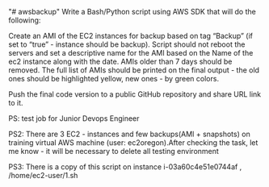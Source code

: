 "# awsbackup" 
Write a Bash/Python script using AWS SDK that will do the following:

Create an AMI of the EC2 instances for backup based on tag “Backup” (if set to “true” - instance should be backup).
Script should not reboot the servers and set a descriptive name for the AMI based on the Name of the ec2 instance along with the date.
AMIs older than 7 days should be removed.
The full list of AMIs should be printed on the final output - the old ones should be highlighted yellow, new ones - by green colors.

Push the final code version to a public GitHub repository and share URL link to it.

PS: test job for  Junior Devops Engineer
 
PS2: There are 3 EC2 - instances and few backups(AMI + snapshots) on  training virtual AWS machine (user: ec2oregon).After checking the task, let me know - it will be necessary to delete all testing environment

PS3: There is a copy of this script on instance i-03a60c4e51e0744af , /home/ec2-user/1.sh 
